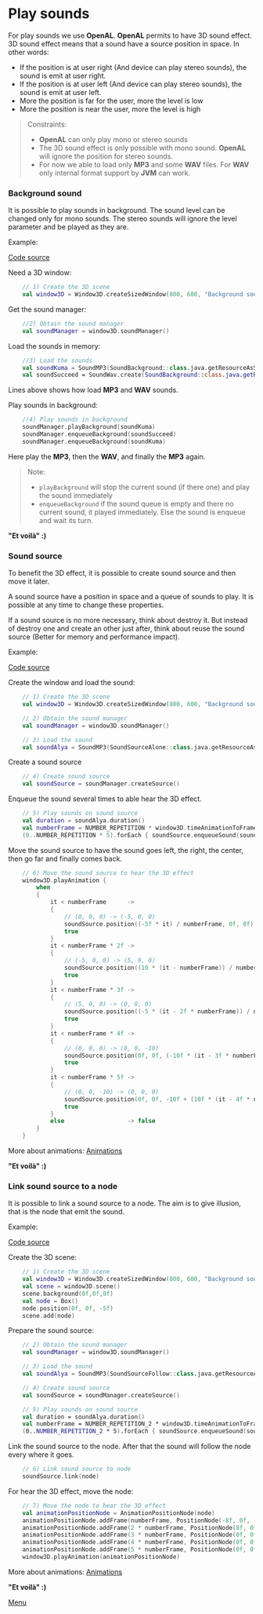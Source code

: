 # Play sounds

For play sounds we use **OpenAL**. 
**OpenAL** permits to have 3D sound effect.
3D sound effect means that a sound have a source position in space.
In other words:
* If the position is at user right (And device can play stereo sounds), the sound is emit at user right.
* If the position is at user left (And device can play stereo sounds), the sound is emit at user left.
* More the position is far for the user, more the level is low
* More the position is near the user, more the level is high

> Constraints:
> * **OpenAL** can only play mono or stereo sounds
> * The 3D sound effect is only possible with mono sound. 
    **OpenAL** will ignore the position for stereo sounds.
> * For now we able to load only **MP3** and some **WAV** files. 
    For **WAV** only internal format support by **JVM** can work.

### Background sound

It is possible to play sounds in background. 
The sound level can be changed only for mono sounds.
The stereo sounds will ignore the level parameter and be played as they are.

Example:

[Code source](../../samples/khelp/samples/k3d/SoundBackground.kt)

Need a 3D window:

````Kotlin
    // 1) Create the 3D scene
    val window3D = Window3D.createSizedWindow(800, 600, "Background sound", true)
````

Get the sound manager:

````Kotlin
    //2) Obtain the sound manager
    val soundManager = window3D.soundManager()
````

Load the sounds in memory:

````Kotlin
    //3) Load the sounds
    val soundKuma = SoundMP3(SoundBackground::class.java.getResourceAsStream("Kuma.mp3"))
    val soundSucceed = SoundWav.create(SoundBackground::class.java.getResourceAsStream("succeed.wav"))
````

Lines above shows how load **MP3** and **WAV** sounds.

Play sounds in background:

````Kotlin
    //4) Play sounds in background
    soundManager.playBackground(soundKuma)
    soundManager.enqueueBackground(soundSucceed)
    soundManager.enqueueBackground(soundKuma)
```` 

Here play the **MP3**, then the **WAV**, and finally the **MP3** again.

> Note:
> * `playBackground` will stop the current sound (if there one) and play the sound immediately
> * `enqueueBackground` if the sound queue is empty and there no current sound, it played immediately. Else the sound is enqueue and wait its turn.

**"Et voilà" :)**

### Sound source

To benefit the 3D effect, it is possible to create sound source and then move it later.

A sound source have a position in space and a queue of sounds to play. It is possible at any time to change these properties.

If a sound source is no more necessary, think about destroy it. 
But instead of destroy one and create an other just after, think about reuse the sound source (Better for memory and performance impact).

Example:

[Code source](../../samples/khelp/samples/k3d/SoundSourceAlone.kt)

Create the window and load the sound:

````Kotlin
    // 1) Create the 3D scene
    val window3D = Window3D.createSizedWindow(800, 600, "Background sound", true)

    // 2) Obtain the sound manager
    val soundManager = window3D.soundManager()

    // 3) Load the sound
    val soundAlya = SoundMP3(SoundSourceAlone::class.java.getResourceAsStream("Alya.mp3"))
````

Create a sound source

````Kotlin
    // 4) Create sound source
    val soundSource = soundManager.createSource()
````

Enqueue the sound several times to able hear the 3D effect.

````Kotlin
    // 5) Play sounds on sound source
    val duration = soundAlya.duration()
    val numberFrame = NUMBER_REPETITION * window3D.timeAnimationToFrameAnimation(duration.toInt())
    (0..NUMBER_REPETITION * 5).forEach { soundSource.enqueueSound(soundAlya) }
````

Move the sound source to have the sound goes left, the right, the center, then go far and finally comes back.

````Kotlin
    // 6) Move the sound source to hear the 3D effect
    window3D.playAnimation {
        when
        {
            it < numberFrame      ->
            {
                // (0, 0, 0) -> (-5, 0, 0)
                soundSource.position((-5f * it) / numberFrame, 0f, 0f)
                true
            }
            it < numberFrame * 2f ->
            {
                // (-5, 0, 0) -> (5, 0, 0)
                soundSource.position((10 * (it - numberFrame)) / numberFrame - 5f, 0f, 0f)
                true
            }
            it < numberFrame * 3f ->
            {
                // (5, 0, 0) -> (0, 0, 0)
                soundSource.position((-5 * (it - 2f * numberFrame)) / numberFrame + 5f, 0f, 0f)
                true
            }
            it < numberFrame * 4f ->
            {
                // (0, 0, 0) -> (0, 0, -10)
                soundSource.position(0f, 0f, (-10f * (it - 3f * numberFrame)) / numberFrame)
                true
            }
            it < numberFrame * 5f ->
            {
                // (0, 0, -10) -> (0, 0, 0)
                soundSource.position(0f, 0f, -10f + (10f * (it - 4f * numberFrame)) / numberFrame)
                true
            }
            else                  -> false
        }
    }
````

More about animations: [Animations](../Animations/Animations.md)

**"Et voilà" :)**

### Link sound source to a node

It is possible to link a sound source to a node. The aim is to give illusion, that is the node that emit the sound.

Example:

[Code source](../../samples/khelp/samples/k3d/SoundSourceFollow.kt)

Create the 3D scene:

````Kotlin
    // 1) Create the 3D scene
    val window3D = Window3D.createSizedWindow(800, 600, "Background sound", true)
    val scene = window3D.scene()
    scene.background(0f,0f,0f)
    val node = Box()
    node.position(0f, 0f, -5f)
    scene.add(node)
````

Prepare the sound source:

````Kotlin
    // 2) Obtain the sound manager
    val soundManager = window3D.soundManager()

    // 3) Load the sound
    val soundAlya = SoundMP3(SoundSourceFollow::class.java.getResourceAsStream("Alya.mp3"))

    // 4) Create sound source
    val soundSource = soundManager.createSource()

    // 5) Play sounds on sound source
    val duration = soundAlya.duration()
    val numberFrame = NUMBER_REPETITION_2 * window3D.timeAnimationToFrameAnimation(duration.toInt())
    (0..NUMBER_REPETITION_2 * 5).forEach { soundSource.enqueueSound(soundAlya) }
````

Link the sound source to the node. After that the sound will follow the node every where it goes.

````Kotlin
    // 6) Link sound source to node
    soundSource.link(node)
````

For hear the 3D effect, move the node:

````Kotlin
    // 7) Move the node to hear the 3D effect
    val animationPositionNode = AnimationPositionNode(node)
    animationPositionNode.addFrame(numberFrame, PositionNode(-8f, 0f, -5f))
    animationPositionNode.addFrame(2 * numberFrame, PositionNode(8f, 0f, -5f))
    animationPositionNode.addFrame(3 * numberFrame, PositionNode(0f, 0f, -5f))
    animationPositionNode.addFrame(4 * numberFrame, PositionNode(0f, 0f, -15f))
    animationPositionNode.addFrame(5 * numberFrame, PositionNode(0f, 0f, -5f))
    window3D.playAnimation(animationPositionNode)
````

More about animations: [Animations](../Animations/Animations.md)
 
**"Et voilà" :)**

[Menu](../Menu.md)